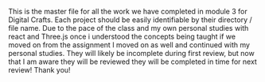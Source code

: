 This is the master file for all the work we have completed in module 3 for Digital Crafts. Each project should be easily identifiable by their directory / file name. Due to the pace of the class and my own personal studies with react and Three.js once i understood the concepts being taught if we moved on from the assignment I moved on as well and continued with my personal studies. They will likely be incomplete during first review, but now that I am aware they will be reviewed they will be completed in time for next review! Thank you!